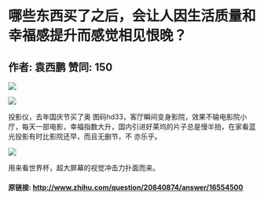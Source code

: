 # 哪些东西买了之后，会让人因生活质量和幸福感提升而感觉相见恨晚？
## 作者: 袁西鹏  赞同: 150
![](http://pic4.zhimg.com/cf42e0b67484aa844e10e6c7ce5410ad_b.jpg)


![](http://pic2.zhimg.com/d2bf8c13205cbb40fdd8623247539658_b.jpg)

 投影仪，去年国庆节买了奥
图码hd33，客厅瞬间变身影院，效果不输电影院小厅，每天一部电影，幸福指数大升，国内引进好莱坞的片子总是慢半拍，在家看蓝光投影有时比影院还早，而且无删节，不
亦乐乎。  
  
  
![](http://pic2.zhimg.com/32d6e23bc169edd9a8f1edb0bca81482_b.jpg)

  
  
用来看世界杯，超大屏幕的视觉冲击力扑面而来。

#### 原链接: http://www.zhihu.com/question/20840874/answer/16554500